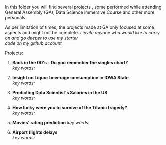In this folder you will find several projects , some performed while attending General Assembly (GA), Data Science immersive Course
and other more personals

As per limitation of times, the projects made at GA only focused at some aspects and might not be complete.
_I invite anyone who would like to carry on and go deeper to use my starter  
code on my github account_

Projects:

1. **Back in the 00's - Do you remember the singles chart?**  
_key words:_ 

1. **Insight on Liquor beverage consumption in IOWA State**  
_key words:_

1. **Predicting Data Scientist's Salaries in the US**  
_key words:_

1. **How lucky were you to survive of the Titanic tragedy?**  
_key words:_

1. **Movies' rating prediction**
_key words:_

1. **Airport flights delays**  
_key words:_
